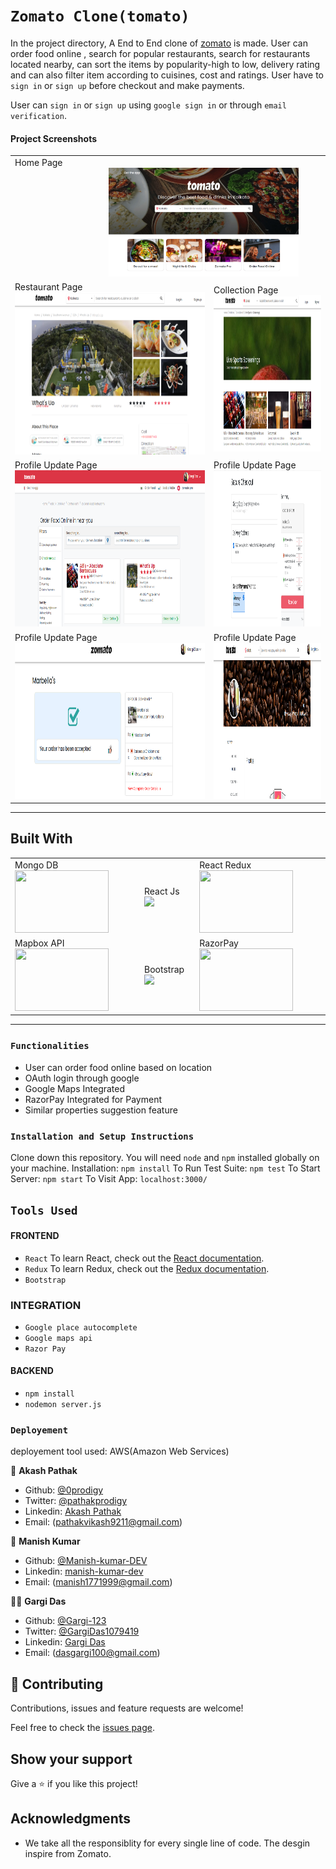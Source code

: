 # `Zomato Clone(tomato)`

In the project directory, A End to End clone of [zomato](https://www.zomato.com/) is made. User can order food online , search for popular restaurants, search for restaurants located nearby, can sort the items by popularity-high to low, delivery rating and can also filter item according to cuisines, cost and ratings. User have to `sign in` or `sign up` before checkout and make payments.

User can `sign in` or `sign up` using `google sign in` or through `email verification`.

#### Project Screenshots

<table>
  <tr>
     <td>Home Page <img src="./screenshots/homepage.png" width=900 style="margin-left:150px"></td>
  </tr>
  <tr>
    <td>Restaurant Page <img src="./screenshots/RestroPage.png" height=260 ></td>
    <td>Collection Page <img src="./screenshots/collectionPage.png" height=250 ></td>
  </tr>
  <tr>
   <td>Profile Update Page<img src="./screenshots/explore_new1.png" height=250></td>
   <td>Profile Update Page<img src="./screenshots/checkoutPage.png" height=250></td>
  </tr>
  <tr>
   <td>Profile Update Page<img src="./screenshots/paymentPage.png" height=250></td>
   <td>Profile Update Page<img src="./screenshots/profilePage.png" height=250></td>
  </tr>
</table>

<hr/>

## Built With

<table>
  <tr>
  <td>Mongo DB <img src="https://upload.wikimedia.org/wikipedia/commons/thumb/9/93/MongoDB_Logo.svg/1280px-MongoDB_Logo.svg.png"  height=100  width=150 ></td>
     <td>React Js  <img src="https://upload.wikimedia.org/wikipedia/commons/thumb/a/a7/React-icon.svg/1280px-React-icon.svg.png" height=100   ></td>
    <td>React Redux <img src="https://upload.wikimedia.org/wikipedia/commons/4/49/Redux.png"  height=100   width=150 ></td>
  </tr>
   <tr>
    <td>Mapbox API  <img src="https://raw.githubusercontent.com/mapbox/mapbox-gl-js-docs/publisher-production/docs/pages/assets/logo.png"  height=100  width=150  ></td>
   <td>Bootstrap <img src="https://upload.wikimedia.org/wikipedia/commons/thumb/b/b2/Bootstrap_logo.svg/768px-Bootstrap_logo.svg.png"  height=100    ></td>
    <td>RazorPay <img src="https://cdn.iconscout.com/icon/free/png-256/razorpay-1649771-1399875.png"  height=100  width=150  ></td>
  </tr>
</table>

<hr/>

### `Functionalities`

- User can order food online based on location
- OAuth login through google
- Google Maps Integrated
- RazorPay Integrated for Payment
- Similar properties suggestion feature

### `Installation and Setup Instructions`

Clone down this repository. You will need `node` and `npm` installed globally on your machine.
Installation:
`npm install`
To Run Test Suite:
`npm test`
To Start Server:
`npm start`
To Visit App:
`localhost:3000/`

## `Tools Used`

#### FRONTEND

- `React`
  To learn React, check out the [React documentation](https://reactjs.org/).
- `Redux`
  To learn Redux, check out the [Redux documentation](https://redux.js.org/).
- `Bootstrap`

### INTEGRATION

- `Google place autocomplete`
- `Google maps api`
- `Razor Pay`

#### BACKEND

- `npm install`
- `nodemon server.js`

### `Deployement`

deployement tool used: AWS(Amazon Web Services)

👤 **Akash Pathak**

- Github: [@0prodigy](https://github.com/0prodigy)
- Twitter: [@pathakprodigy](https://twitter.com/pathakprodigy)
- Linkedin: [Akash Pathak](https://www.linkedin.com/in/akash-pathak-0796a7165)
- Email: (pathakvikash9211@gmail.com)

👤 **Manish Kumar**

- Github: [@Manish-kumar-DEV](https://github.com/Manish-kumar-DEV)
- Linkedin: [manish-kumar-dev](https://www.linkedin.com/in/manish-kumar-dev/)
- Email: (manish1771999@gmail.com)

👱‍♀️ **Gargi Das**

- Github: [@Gargi-123](https://github.com/Gargi-123)
- Twitter: [@GargiDas1079419](https://twitter.com/GargiDas1079419)
- Linkedin: [Gargi Das](https://www.linkedin.com/in/gargi-das-57701b197/)
- Email: (dasgargi100@gmail.com)

## 🤝 Contributing

Contributions, issues and feature requests are welcome!

Feel free to check the [issues page](https://0prodigy.github.io/monk-arena/issues).

## Show your support

Give a ⭐️ if you like this project!

## Acknowledgments

- We take all the responsiblity for every single line of code. The desgin inspire from Zomato.

